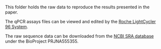 This folder holds the raw data to reproduce the results presented in the paper. 

The qPCR assays files can be viewed and edited by the [Roche LightCycler 96 System](https://lifescience.roche.com/en_no/brands/realtime-pcr-overview.html#software).

The raw sequence data can be downloaded from the [NCBI SRA database](https://www.ncbi.nlm.nih.gov/bioproject/) under the BioProject PRJNA555355.
